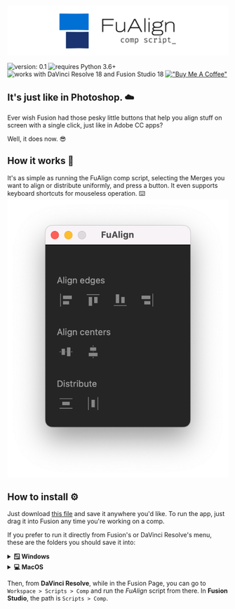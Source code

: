 !["FuAlign – Comp Script"](https://github.com/brunocbreis/FuAlign/blob/master/imgs/FuAlign_banner.png)


 ![version: 0.1](https://img.shields.io/badge/version-0.1-blue) ![requires Python 3.6+](https://img.shields.io/badge/works%20with-DaVinci%20Resolve%2018%20%7C%20Fusion%20Studio%2018%20-lightgrey) ![works with DaVinci Resolve 18 and Fusion Studio 18](https://img.shields.io/badge/python-%203.6+-lightgreen)  [!["Buy Me A Coffee"](https://img.shields.io/badge/-buy_me_a%C2%A0coffee-gray?logo=buy-me-a-coffee)](https://www.buymeacoffee.com/brunoreis)
 
 ## It's just like in Photoshop. ☁️
 Ever wish Fusion had those pesky little buttons that help you align stuff on screen with a single click, just like in Adobe CC apps? 
 
 Well, it does now. 😎
 
 ## How it works 📏
 It's as simple as running the FuAlign comp script, selecting the Merges you want to align or distribute uniformly, and press a button.  It even supports keyboard shortcuts for mouseless operation. ⌨️
 !["FuAlign user interface"](https://github.com/brunocbreis/FuAlign/blob/master/imgs/FuAlign_window.png) 
 
## How to install ⚙️
Just download [this file](https://github.com/brunocbreis/FuAlign/releases/download/v0.1/FuAlign.py) and save it anywhere you'd like. To run the app, just drag it into Fusion any time you're working on a comp.

If you prefer to run it directly from Fusion's or DaVinci Resolve's menu, these are the folders you should save it into:

<details>
<summary><b>🪟 Windows</b></summary>

DaVinci Resolve: `C:\ProgramData\Blackmagic Design\DaVinci Resolve\Fusion\Scripts\Comp`

Fusion Studio: `C:\ProgramData\Blackmagic Design\Fusion Studio\Scripts\Comp`
</details>

<details>
<summary><b>💻 MacOS</b></summary>

DaVinci Resolve: `[user]/Library/Application Support/Blackmagic Design/DaVinci Resolve/Fusion/Scripts/Comp`

Fusion Studio: `[user]/Library/Application Support/Blackmagic Design/Fusion Studio/Scripts/Comp`
</details>

Then, from **DaVinci Resolve**, while in the Fusion Page, you can go to `Workspace > Scripts > Comp` and run the *FuAlign* script from there. In **Fusion Studio**, the path is `Scripts > Comp`.
